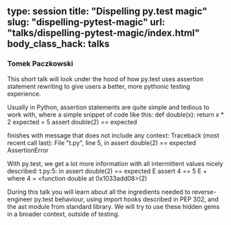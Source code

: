 type: session
title: "Dispelling py.test magic"
slug: "dispelling-pytest-magic"
url: "talks/dispelling-pytest-magic/index.html"
body_class_hack: talks
---

### Tomek Paczkowski

This short talk will look under the hood of how py.test uses assertion statement rewriting to give users a better, more pythonic testing experience. 

Usually in Python, assertion statements are quite simple and tedious to work with, where a simple snippet of code like this:
def double(x):
    return x * 2
expected = 5
assert double(2) == expected

finishes with message that does not include any context:
Traceback (most recent call last):
  File "t.py", line 5, in <module>
    assert double(2) == expected
AssertionError

With py.test, we get a lot more information with all intermittent values nicely described:
t.py:5: in <module>
    assert double(2) == expected
E   assert 4 == 5
E    +  where 4 = <function double at 0x1033add08>(2)

During this talk you will learn about all the ingredients needed to reverse-engineer py.test behaviour, using import hooks described in PEP 302, and the ast module from standard library. We will try to use these hidden gems in a broader context, outside of testing.